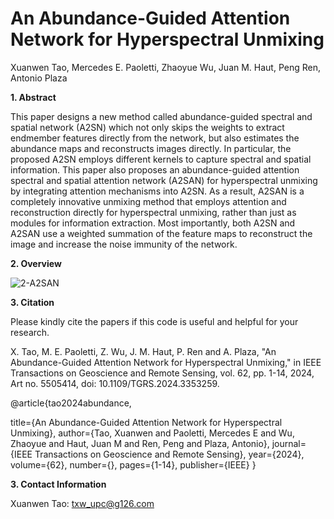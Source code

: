 # An Abundance-Guided Attention Network for Hyperspectral Unmixing
Xuanwen Tao, Mercedes E. Paoletti, Zhaoyue Wu, Juan M. Haut, Peng Ren, Antonio Plaza

**1. Abstract**

This paper designs a new method called abundance-guided spectral and spatial network (A2SN) which not only skips the weights to extract endmember features directly from the network, but also estimates the abundance maps and reconstructs images directly. In particular, the proposed A2SN employs different kernels to capture spectral and spatial information. This paper also proposes an abundance-guided attention spectral and spatial attention network (A2SAN) for hyperspectral unmixing by integrating attention mechanisms into A2SN. As a result, A2SAN is a completely innovative unmixing method that employs attention and reconstruction directly for hyperspectral unmixing, rather than just as modules for information extraction. Most importantly, both A2SN and A2SAN use a weighted summation of the feature maps to reconstruct the image and increase the noise immunity of the network.

**2. Overview**

![2-A2SAN](https://github.com/xuanwentao/Images/blob/main/A2SAN.png)


**3. Citation**

Please kindly cite the papers if this code is useful and helpful for your research.

X. Tao, M. E. Paoletti, Z. Wu, J. M. Haut, P. Ren and A. Plaza, "An Abundance-Guided Attention Network for Hyperspectral Unmixing," in IEEE Transactions on Geoscience and Remote Sensing, vol. 62, pp. 1-14, 2024, Art no. 5505414, doi: 10.1109/TGRS.2024.3353259.

@article{tao2024abundance,

  title={An Abundance-Guided Attention Network for Hyperspectral Unmixing},
  author={Tao, Xuanwen and Paoletti, Mercedes E and Wu, Zhaoyue and Haut, Juan M and Ren, Peng and Plaza, Antonio},
  journal={IEEE Transactions on Geoscience and Remote Sensing},
  year={2024},
  volume={62},
  number={},
  pages={1-14},
  publisher={IEEE}
}

**3. Contact Information**

Xuanwen Tao: txw_upc@g126.com<br> 
